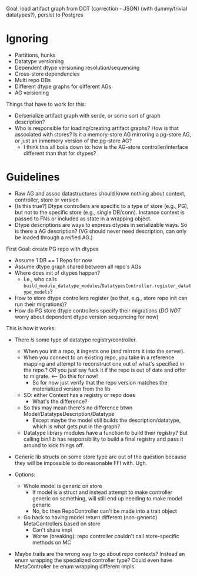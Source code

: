 Goal: load artifact graph from DOT (correction - JSON) (with dummy/trivial datatypes?), persist to Postgres


Ignoring
========
- Partitions, hunks
- Datatype versioning
- Dependent dtype versioning resolution/sequencing
- Cross-store dependencies
- Multi repo DBs
- Different dtype graphs for different AGs
- AG versioning


Things that have to work for this:
- De/serialize artifact graph with serde, or some sort of graph description?
- Who is responsible for loading/creating artifact graphs? How is that associated with stores? Is it a memory-store AG mirroring a pg-store AG, or just an inmemory version of the pg-store AG?
	- I think this all boils down to: how is the AG-store controller/interface different than that for dtypes?


Guidelines
==========
- Raw AG and assoc datastructures should know nothing about context, controller, store or version
- [Is this true?] Dtype controllers are specific to a type of store (e.g., PG), but not to the specific store (e.g., single DB/conn). Instance context is passed to FNs or included as state in a wrapping object.
- Dtype descriptions are ways to express dtypes in serializable ways. So is there a AG description? (VG should never need description, can only be loaded through a reified AG.)


First Goal: create PG repo with dtypes
- Assume 1 DB == 1 Repo for now
- Assume dtype graph shared between all repo's AGs
- Where does init of dtypes happen?
	- I.e., who calls `build_module_datatype_modules`/`DatatypesController.register_datatype_models`?
- How to store dtype controllers register (so that, e.g., store repo init can run their migrations)?
- How do PG store dtype controllers specify their migrations (*DO NOT* worry about dependent dtype version sequencing for now)




This is how it works:

- There *is* some type of datatype registry/controller.
  - When you init a repo, it ingests one (and mirrors it into the server).
  - When you connect to an existing repo, you take in a reference mapping and attempt to reconstruct one out of what's specified in the repo.? *OR* you just say fuck it if the repo is out of date and offer to migrate. <-- Do this for now!
    - So for now just verify that the repo version matches the materialized version from the lib
  - SO: either Context has a registry or repo does
    - What's the difference?
  - So this may mean there's no difference btwn Model/DatatypeDescription/Datatype
    - Except maybe the model still builds the description/datatype, which is what gets put in the graph?
  - Datatype library modules have a function to build their registry? But calling bin/lib has responsibility to build a final registry and pass it around to kick things off.

- Generic lib structs on some store type are out of the question because they will be impossible to do reasonable FFI with. Ugh.
- Options:
  - Whole model is generic on store
    - If model is a struct and instead attempt to make controller generic on something, will still end up needing to make model generic
    - No, bc then RepoController can't be made into a trait object
  - Go back to having model return different (non-generic) MetaControllers based on store
    - Can't share impl
    - Worse (breaking): repo controller couldn't call store-specific methods on MC
- Maybe traits are the wrong way to go about repo contexts? Instead an enum wrapping the specialized controller type? Could even have MetaController be enum wrapping different impls